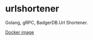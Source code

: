 # urlshortener
Golang, gRPC, BadgerDB.Url Shortener.

<a href="https://hub.docker.com/layers/seriozhakorneevdocker/urlshortener/latest/images/sha256-63f216970ba50940152fce223caf5771d6447354dc8002dd238e8f8778566f16?context=repo&tab=layers">Docker image</a>
